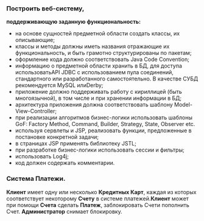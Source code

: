 
### Построить веб-систему, 
**поддерживающую заданную функциональность:**
* на основе сущностей предметной области создать классы, их описывающие;
* классы и методы должны иметь названия отражающие их функциональность, и быть грамотно структурированы по пакетам;
* оформление кода должно соответствовать Java Code Convention;
* информацию о предметной области хранить в БД, для доступа использоватьAPI JDBC с использованием пула соединений, стандартного или разработанного самостоятельно. В качестве СУБД рекомендуется MySQL илиDerby;
* приложение должно поддерживать работу с кириллицей (быть многоязычной), в том числе и при хранении информации в БД;
* архитектура приложения должна соответствовать шаблону Model-View-Controller;
* при реализации алгоритмов бизнес-логики использовать шаблоны GoF: Factory Method, Command, Builder, Strategy, State, Observer etc.
* используя сервлеты и JSP, реализовать функции, предложенные в постановке конкретной задачи;
* в страницах JSP применять библиотеку JSTL;
* при разработке бизнес-логики использовать сессии и фильтры;
* использовать Log4j;
* код должен содержать комментарии.

### Система Платежи.
 **Клиент** имеет одну или несколько **Кредитных Карт**, каждая из которых соответствует некоторому **Счету** в системе платежей.**Клиент** может при помощи **Счета** сделать **Платеж**, заблокировать Счети пополнить Счет. **Администратор** снимает блокировку.